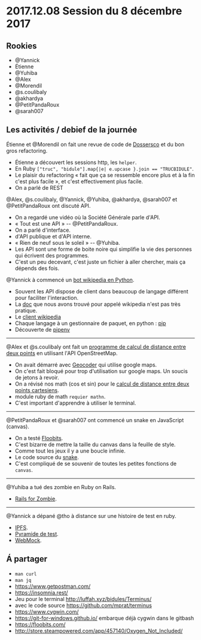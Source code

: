 # 2017.12.08 Session du 8 décembre 2017

## Rookies

- @Yannick 
- Étienne
- @Yuhiba 
- @Alex 
- @Morendil 
- @s.coulibaly 
- @akhardya 
- @PetitPandaRoux 
- @sarah007 


## Les activités / debief de la journée

Étienne et @Morendil on fait une revue de code de [Dossersco](https://github.com/sgmap/dossiersco) et du bon gros refactoring.
- Étienne a découvert les sessions http, les `helper`.
- En Ruby `["truc", "bidule"].map{|e| e.upcase }.join == "TRUCBIDULE"`.
- Le plaisir du refactoring « fait que ça se ressemble encore plus et à la fin c'est plus facile », et c'est effectivement plus facile.
- On a parlé de REST

@Alex, @s.coulibaly, @Yannick, @Yuhiba, @akhardya, @sarah007 et @PetitPandaRoux ont discuté API.
- On a regardé une vidéo où la Société Générale parle d'API.
- « Tout est une API » -- @PetitPandaRoux. 
- On a parlé d'interface.
- d'API publique et d'API interne.
- « Rien de neuf sous le soleil » -- @Yuhiba.
- Les API sont une forme de boite noire qui simplifie la vie des personnes qui écrivent des programmes.
- C'est un peu decevant, c'est juste un fichier à aller chercher, mais ça dépends des fois.

@Yannick à commencé un [bot wikipedia en Python](https://github.com/Rookie-Club/bots/tree/8f2caabeb17cd395992c21558ebd3bdd082b56d1).
- Souvent les API dispose de client dans beaucoup de langage différent pour faciliter l'interaction.
- La [doc](https://www.mediawiki.org/api/rest_v1/) que nous avons trouvé pour appelé wikipedia n'est pas très pratique.
- Le [client wikipedia](https://pypi.python.org/pypi/wikipedia)
- Chaque langage à un gestionnaire de paquet, en python : [pip](://pypi.python.org/pypi/pip/)
- Découverte de [pipenv](https://docs.pipenv.org/)

---

@Alex et @s.coulibaly ont fait un [programme de calcul de distance entre deux points](https://github.com/Rookie-Club/bots/tree/67de540041337e3b52b70766cc340231baacf9e1/Botdistance) en utilisant l'API OpenStreetMap.
- On avait démarré avec [Geocoder](http://www.rubygeocoder.com/) qui utilise google maps.
- On c'est fait bloqué pour trop d'utilisation sur google maps. Un soucis de jetons à revoir.
- On a révisé nos math (cos et sin) pour le [calcul de distance entre deux points cartesiens](https://fr.wikipedia.org/wiki/Distance_entre_deux_points_sur_le_plan_cart%C3%A9sien).
- module ruby de math `requier mathn`.
- C'est important d'apprendre à utiliser le terminal.

---

@PetitPandaRoux et @sarah007 ont commencé un snake en JavaScript (canvas).
- On a testé [Floobits](https://floobits.com/).
- C'est bizarre de mettre la taille du canvas dans la feuille de style.
- Comme tout les jeux il y a une boucle infinie.
- Le code source du [snake](https://github.com/PetitPandaRoux/snake).
- C'est compliqué de se souvenir de toutes les petites fonctions de `canvas`. 

---

@Yuhiba a tué des zombie en Ruby on Rails.
- [Rails for Zombie](http://railsforzombies.org/).

---

@Yannick a dépané @tho à distance sur une histoire de test en ruby.
- [IPFS](https://ipfs.io/).
- [Pyramide de test](https://martinfowler.com/bliki/TestPyramid.html).
- [WebMock](https://github.com/bblimke/webmock).

## Á partager

- `man curl` 
- `man jq`
- https://www.getpostman.com/
- https://insomnia.rest/
- Jeu pour le terminal http://luffah.xyz/bidules/Terminus/
- avec le code source https://github.com/mprat/terminus
- https://www.cygwin.com/
- https://git-for-windows.github.io/ embarque déjà cygwin dans le gitbash
- https://floobits.com/
- http://store.steampowered.com/app/457140/Oxygen_Not_Included/
